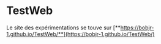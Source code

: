 # TestWeb

Le site des expérimentations se touve sur [**https://bobjr-1.github.io/TestWeb/**](https://bobjr-1.github.io/TestWeb/)





